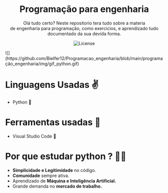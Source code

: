 <h1 align=center>Programação para engenharia</h1>
<p align=center>Olá tudo certo? Neste repositorio tera tudo sobre a materia  <br>de engenharia para programação, como exercicios, e aprendizado tudo  <br>documentado da sua devida forma.</p><p align="center">
  <img alt="License" src="https://img.shields.io/static/v1?label=license&message=MIT&color=49AA26&labelColor=000000">
</p>
![](https://github.com/Bielfer12/Programacao_engenharia/blob/main/programação_engenharia/img/gif_python.gif)

<h1>Linguagens Usadas ✌</h1>
<ul>
 <li>Python 🐍</li> 
 </ul>
 <h1>Ferramentas usadas 🔨</h1>
 <ul>
   <li>Visual Studio Code 🔹</li>
 </ul>
 <h1>Por que estudar python ? 👨‍🎓 </h1>
 <ul>
 <li><b>Simplicidade e Legitimidade</b> no código.</li>
 <li><b>Comunidade</b> sempre ativa.</li>
 <li>Aprendizado de <b>Máquina e Inteligência Artificial.</b></li>
 <li>Grande demanda no <b>mercado de trabalho.</b></li>
 </ul>
